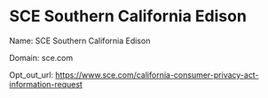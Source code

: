 # SCE Southern California Edison

Name: SCE Southern California Edison

Domain: sce.com

Opt_out_url: https://www.sce.com/california-consumer-privacy-act-information-request

